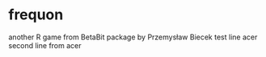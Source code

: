 # frequon
another R game from BetaBit package by Przemysław Biecek
test line acer
second line from acer
